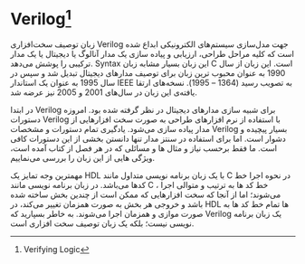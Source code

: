 # Verilog[^1]

زبان توصیف سخت‌افزاری Verilog‌ جهت مدل‌سازی سیستم‌های الكترونیكی ابداع شده است كه كلیه مراحل طراحی، ارزیابی و پیاده سازی یک مدار آنالوگ یا دیجیتال یا یک مدار تركیبی را پوشش می‌دهد. Syntax این زبان بسیار مشابه زبان C است. این زبان از سال 1990 به عنوان محبوب ترین زبان برای توصیف مدارهای دیجیتال تبدیل شد و سپس در سال 1995 به عنوان یک استاندار IEEE به تصویب رسید \(1364 – 1995\). نسخه‌های ارتقا یافته‌ی این زبان در سال‌های 2001 و 2005 نیز عرضه شد.

در ابتدا Verilog برای شبیه سازی مدارهای دیجیتال در نظر گرفته شده بود. امروزه دستورات Verilog با استفاده از نرم افزارهای طراحی به صورت سخت افزارهایی از مدار پیاده سازی می‌شود. یادگیری تمام دستورات و مشخصات Verilog بسیار پیچیده و دشوار است. اما برای استفاده در سنتز مدار تنها دانستن بخشی از این دستورات کافی است. ما فقط برحسب نیاز و مثال ها و مسائلی که در هر فصل از کتاب آمده است، ویژگی هایی از این زبان را بررسی می‌نماییم.

مهمترین وجه تمایز یک HDL با یک زبان برنامه نویسی متداول مانند C در نحوه اجرا خط کدها می‌باشد. در زبان برنامه نویسی مانند C ، خط کد ها به ترتیب و متوالی اجرا می‌شوند؛ اما از آنجا که سخت افزارهایی که ممکن است از چندین بخش ساخته شده باشد و خروجی هر بخش به صورت همزمان تغییر می‌کند، در HDL ها تمام خط کد ها به صورت موازی و همزمان اجرا می‌شوند. به خاطر بسپارید که Verilog یک زبان برنامه نویسی نیست؛ بلکه یک زبان توصیف سخت افزاری است.

[^1]: Verifying Logic


